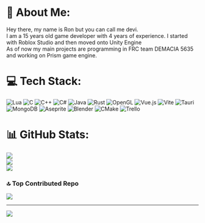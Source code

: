 # 💫 About Me:
Hey there, my name is Ron but you can call me devi.<br>I am a 15 years old game developer with 4 years of experience. I started with Roblox Studio and then moved onto Unity Engine<br>As of now my main projects are programming in FRC team DEMACIA 5635 and working on Prism game engine.


# 💻 Tech Stack:
![Lua](https://img.shields.io/badge/lua-%232C2D72.svg?style=flat-square&logo=lua&logoColor=white) ![C](https://img.shields.io/badge/c-%2300599C.svg?style=flat-square&logo=c&logoColor=white) ![C++](https://img.shields.io/badge/c++-%2300599C.svg?style=flat-square&logo=c%2B%2B&logoColor=white) ![C#](https://img.shields.io/badge/c%23-%23239120.svg?style=flat-square&logo=csharp&logoColor=white) ![Java](https://img.shields.io/badge/java-%23ED8B00.svg?style=flat-square&logo=openjdk&logoColor=white) ![Rust](https://img.shields.io/badge/rust-%23000000.svg?style=flat-square&logo=rust&logoColor=white) ![OpenGL](https://img.shields.io/badge/OpenGL-%23FFFFFF.svg?style=flat-square&logo=opengl) ![Vue.js](https://img.shields.io/badge/vue.js-%2335495e.svg?style=flat-square&logo=vuedotjs&logoColor=%234FC08D) ![Vite](https://img.shields.io/badge/vite-%23646CFF.svg?style=flat-square&logo=vite&logoColor=white) ![Tauri](https://img.shields.io/badge/tauri-%2324C8DB.svg?style=flat-square&logo=tauri&logoColor=%23FFFFFF) ![MongoDB](https://img.shields.io/badge/MongoDB-%234ea94b.svg?style=flat-square&logo=mongodb&logoColor=white) ![Aseprite](https://img.shields.io/badge/Aseprite-FFFFFF?style=flat-square&logo=Aseprite&logoColor=#7D929E) ![Blender](https://img.shields.io/badge/blender-%23F5792A.svg?style=flat-square&logo=blender&logoColor=white) ![CMake](https://img.shields.io/badge/CMake-%23008FBA.svg?style=flat-square&logo=cmake&logoColor=white) ![Trello](https://img.shields.io/badge/Trello-%23026AA7.svg?style=flat-square&logo=Trello&logoColor=white)
# 📊 GitHub Stats:
![](https://github-readme-stats.vercel.app/api?username=itzdevi&theme=dark&hide_border=false&include_all_commits=false&count_private=false)<br/>
![](https://github-readme-streak-stats.herokuapp.com/?user=itzdevi&theme=dark&hide_border=false)<br/>
![](https://github-readme-stats.vercel.app/api/top-langs/?username=itzdevi&theme=dark&hide_border=false&include_all_commits=false&count_private=false&layout=compact)

### 🔝 Top Contributed Repo
![](https://github-contributor-stats.vercel.app/api?username=itzdevi&limit=5&theme=dark&combine_all_yearly_contributions=true)

---
[![](https://visitcount.itsvg.in/api?id=itzdevi&icon=0&color=0)](https://visitcount.itsvg.in)

<!-- Proudly created with GPRM ( https://gprm.itsvg.in ) -->
